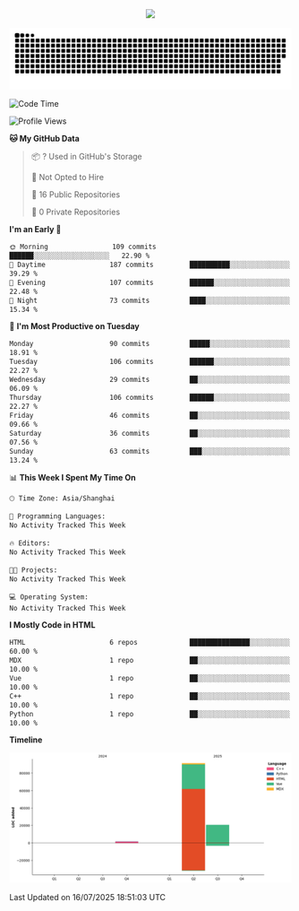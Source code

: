 <div id="header" align="center">
  <img src="https://media.giphy.com/media/du3J3cXyzhj75IOgvA/giphy.gif" width="120"/>
</div>



![](https://raw.githubusercontent.com/iocion/iocion/refs/heads/output/github-contribution-grid-snake.svg)


<!--START_SECTION:waka-->
![Code Time](http://img.shields.io/badge/Code%20Time-6%20hrs%2045%20mins-blue)

![Profile Views](http://img.shields.io/badge/Profile%20Views-3-blue)

**🐱 My GitHub Data** 

> 📦 ? Used in GitHub's Storage 
 > 
> 🚫 Not Opted to Hire
 > 
> 📜 16 Public Repositories 
 > 
> 🔑 0 Private Repositories 
 > 
**I'm an Early 🐤** 

```text
🌞 Morning                109 commits         ██████░░░░░░░░░░░░░░░░░░░   22.90 % 
🌆 Daytime                187 commits         ██████████░░░░░░░░░░░░░░░   39.29 % 
🌃 Evening                107 commits         ██████░░░░░░░░░░░░░░░░░░░   22.48 % 
🌙 Night                  73 commits          ████░░░░░░░░░░░░░░░░░░░░░   15.34 % 
```
📅 **I'm Most Productive on Tuesday** 

```text
Monday                   90 commits          █████░░░░░░░░░░░░░░░░░░░░   18.91 % 
Tuesday                  106 commits         ██████░░░░░░░░░░░░░░░░░░░   22.27 % 
Wednesday                29 commits          ██░░░░░░░░░░░░░░░░░░░░░░░   06.09 % 
Thursday                 106 commits         ██████░░░░░░░░░░░░░░░░░░░   22.27 % 
Friday                   46 commits          ██░░░░░░░░░░░░░░░░░░░░░░░   09.66 % 
Saturday                 36 commits          ██░░░░░░░░░░░░░░░░░░░░░░░   07.56 % 
Sunday                   63 commits          ███░░░░░░░░░░░░░░░░░░░░░░   13.24 % 
```


📊 **This Week I Spent My Time On** 

```text
🕑︎ Time Zone: Asia/Shanghai

💬 Programming Languages: 
No Activity Tracked This Week

🔥 Editors: 
No Activity Tracked This Week

🐱‍💻 Projects: 
No Activity Tracked This Week

💻 Operating System: 
No Activity Tracked This Week
```

**I Mostly Code in HTML** 

```text
HTML                     6 repos             ███████████████░░░░░░░░░░   60.00 % 
MDX                      1 repo              ██░░░░░░░░░░░░░░░░░░░░░░░   10.00 % 
Vue                      1 repo              ██░░░░░░░░░░░░░░░░░░░░░░░   10.00 % 
C++                      1 repo              ██░░░░░░░░░░░░░░░░░░░░░░░   10.00 % 
Python                   1 repo              ██░░░░░░░░░░░░░░░░░░░░░░░   10.00 % 
```



**Timeline**

![Lines of Code chart](https://raw.githubusercontent.com/iocion/iocion/main/assets/bar_graph.png)


 Last Updated on 16/07/2025 18:51:03 UTC
<!--END_SECTION:waka-->
